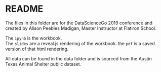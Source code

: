 # README

The files in this folder are for the DataScienceGo 2019 conference and created by Alison Peebles Madigan, Master Instructor at Flatiron School.

The `ipynb` is the workbook. <br>
The `slides` are a reveal.js rendering of the workbook.
the `pdf` is a saved version of that html rendering.

All data can be found in the data folder and is sourced from the Austin Texas Animal Shelter public dataset. 